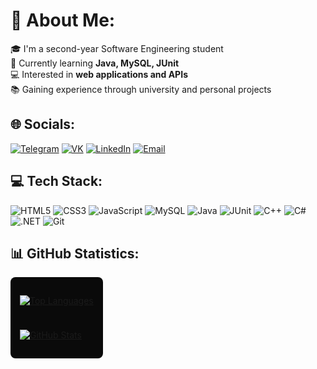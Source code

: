 # 💫 About Me:
🎓 I'm a second-year Software Engineering student  
🚀 Currently learning **Java, MySQL, JUnit**  
💻 Interested in **web applications and APIs**  
📚 Gaining experience through university and personal projects  

## 🌐 Socials:
[![Telegram](https://img.shields.io/badge/Telegram-26A5E4?style=for-the-badge&logo=telegram&logoColor=white)](https://t.me/nonameqwer1)
[![VK](https://img.shields.io/badge/VK-0077FF?style=for-the-badge&logo=vk&logoColor=white)](https://vk.com/id463759586)
[![LinkedIn](https://img.shields.io/badge/LinkedIn-0A66C2?style=for-the-badge&logo=linkedin&logoColor=white)](https://www.linkedin.com/in/%D0%B2%D0%B0%D0%B4%D0%B8%D0%BC-%D1%81%D1%82%D1%80%D0%B0%D0%BF%D0%BA%D0%BE-83553828b/)
[![Email](https://img.shields.io/badge/Email-EA4335?style=for-the-badge&logo=gmail&logoColor=white)](mailto:vadimstrapko@gmail.com)

## 💻 Tech Stack:
![HTML5](https://img.shields.io/badge/HTML5-E34F26?style=for-the-badge&logo=html5&logoColor=white)
![CSS3](https://img.shields.io/badge/CSS3-1572B6?style=for-the-badge&logo=css3&logoColor=white)
![JavaScript](https://img.shields.io/badge/JavaScript-F7DF1E?style=for-the-badge&logo=javascript&logoColor=black)
![MySQL](https://img.shields.io/badge/MySQL-4479A1?style=for-the-badge&logo=mysql&logoColor=white)
![Java](https://img.shields.io/badge/Java-007396?style=for-the-badge&logo=java&logoColor=white)
![JUnit](https://img.shields.io/badge/JUnit-25A162?style=for-the-badge&logo=junit5&logoColor=white)
![C++](https://img.shields.io/badge/C++-00599C?style=for-the-badge&logo=c%2B%2B&logoColor=white)
![C#](https://img.shields.io/badge/C%23-239120?style=for-the-badge&logo=c-sharp&logoColor=white)
![.NET](https://img.shields.io/badge/.NET-512BD4?style=for-the-badge&logo=dotnet&logoColor=white)
![Git](https://img.shields.io/badge/Git-F05032?style=for-the-badge&logo=git&logoColor=white)

## 📊 GitHub Statistics:
<div style="display: flex; flex-direction: column; gap: 10px; align-items: flex-start; width: fit-content; background-color: #0A0A0A; padding: 15px; border-radius: 8px;">

<!-- Языки -->
[![Top Languages](https://github-readme-stats.vercel.app/api/top-langs/?username=VadimStrapko&layout=compact&title_color=58A6FF&text_color=FFFFFF&bg_color=0A0A0A&hide_border=true&card_width=495)](https://github.com/VadimStrapko)

<!-- Статистика -->
[![GitHub Stats](https://github-readme-stats.vercel.app/api?username=VadimStrapko&show_icons=true&title_color=58A6FF&text_color=FFFFFF&icon_color=58A6FF&bg_color=0A0A0A&hide_border=true&card_width=495&hide=contribs)](https://github.com/VadimStrapko)

</div>
